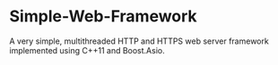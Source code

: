 # Simple-Web-Framework
A very simple, multithreaded HTTP and HTTPS web server framework implemented using C++11 and Boost.Asio. 
